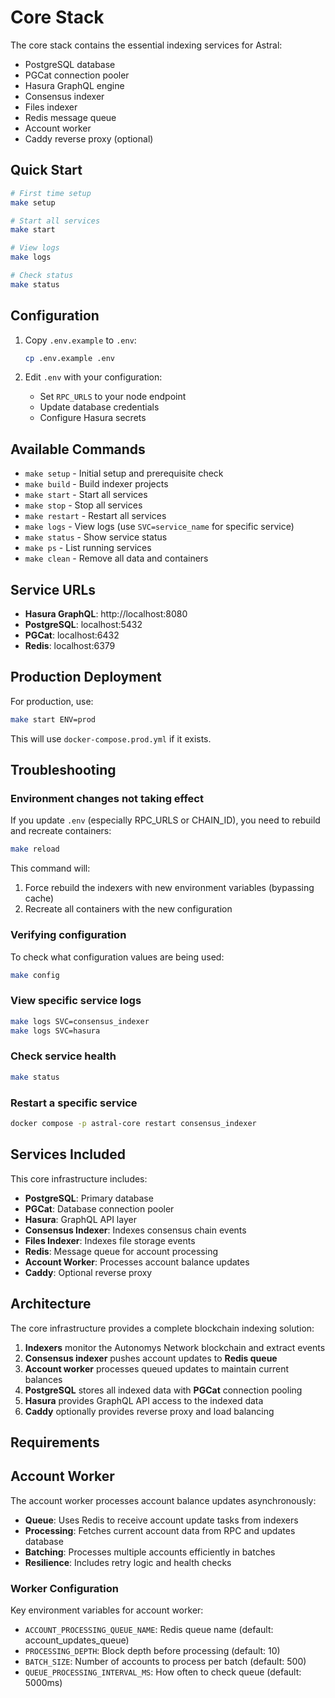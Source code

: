 # Core Stack

The core stack contains the essential indexing services for Astral:

- PostgreSQL database
- PGCat connection pooler
- Hasura GraphQL engine
- Consensus indexer
- Files indexer
- Redis message queue
- Account worker
- Caddy reverse proxy (optional)

## Quick Start

```bash
# First time setup
make setup

# Start all services
make start

# View logs
make logs

# Check status
make status
```

## Configuration

1. Copy `.env.example` to `.env`:

   ```bash
   cp .env.example .env
   ```

2. Edit `.env` with your configuration:
   - Set `RPC_URLS` to your node endpoint
   - Update database credentials
   - Configure Hasura secrets

## Available Commands

- `make setup` - Initial setup and prerequisite check
- `make build` - Build indexer projects
- `make start` - Start all services
- `make stop` - Stop all services
- `make restart` - Restart all services
- `make logs` - View logs (use `SVC=service_name` for specific service)
- `make status` - Show service status
- `make ps` - List running services
- `make clean` - Remove all data and containers

## Service URLs

- **Hasura GraphQL**: http://localhost:8080
- **PostgreSQL**: localhost:5432
- **PGCat**: localhost:6432
- **Redis**: localhost:6379

## Production Deployment

For production, use:

```bash
make start ENV=prod
```

This will use `docker-compose.prod.yml` if it exists.

## Troubleshooting

### Environment changes not taking effect

If you update `.env` (especially RPC_URLS or CHAIN_ID), you need to rebuild and recreate containers:

```bash
make reload
```

This command will:

1. Force rebuild the indexers with new environment variables (bypassing cache)
2. Recreate all containers with the new configuration

### Verifying configuration

To check what configuration values are being used:

```bash
make config
```

### View specific service logs

```bash
make logs SVC=consensus_indexer
make logs SVC=hasura
```

### Check service health

```bash
make status
```

### Restart a specific service

```bash
docker compose -p astral-core restart consensus_indexer
```

## Services Included

This core infrastructure includes:

- **PostgreSQL**: Primary database
- **PGCat**: Database connection pooler
- **Hasura**: GraphQL API layer
- **Consensus Indexer**: Indexes consensus chain events
- **Files Indexer**: Indexes file storage events
- **Redis**: Message queue for account processing
- **Account Worker**: Processes account balance updates
- **Caddy**: Optional reverse proxy

## Architecture

The core infrastructure provides a complete blockchain indexing solution:

1. **Indexers** monitor the Autonomys Network blockchain and extract events
2. **Consensus indexer** pushes account updates to **Redis queue**
3. **Account worker** processes queued updates to maintain current balances
4. **PostgreSQL** stores all indexed data with **PGCat** connection pooling
5. **Hasura** provides GraphQL API access to the indexed data
6. **Caddy** optionally provides reverse proxy and load balancing

## Requirements

## Account Worker

The account worker processes account balance updates asynchronously:

- **Queue**: Uses Redis to receive account update tasks from indexers
- **Processing**: Fetches current account data from RPC and updates database
- **Batching**: Processes multiple accounts efficiently in batches
- **Resilience**: Includes retry logic and health checks

### Worker Configuration

Key environment variables for account worker:

- `ACCOUNT_PROCESSING_QUEUE_NAME`: Redis queue name (default: account_updates_queue)
- `PROCESSING_DEPTH`: Block depth before processing (default: 10)
- `BATCH_SIZE`: Number of accounts to process per batch (default: 500)
- `QUEUE_PROCESSING_INTERVAL_MS`: How often to check queue (default: 5000ms)
